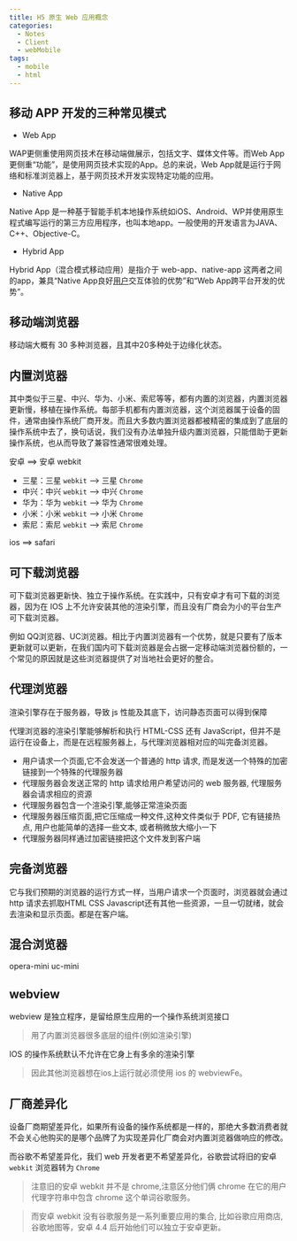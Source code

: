 ```yaml
---
title: H5 原生 Web 应用概念
categories:
  - Notes
  - Client
  - webMobile
tags:
  - mobile
  - html
---
```


## 移动 APP 开发的三种常见模式

- Web App

WAP更侧重使用网页技术在移动端做展示，包括文字、媒体文件等。而Web App更侧重“功能”，是使用网页技术实现的App。总的来说，Web App就是运行于网络和标准浏览器上，基于网页技术开发实现特定功能的应用。

- Native App

Native App 是一种基于智能手机本地操作系统如iOS、Android、WP并使用原生程式编写运行的第三方应用程序，也叫本地app。一般使用的开发语言为JAVA、C++、Objective-C。

- Hybrid App

Hybrid App（混合模式移动应用）是指介于 web-app、native-app 这两者之间的app，兼具“Native App良好[用户](https://baike.baidu.com/item/用户/3621489)交互体验的优势”和“Web App跨平台开发的优势”。

<!-- more -->

## 移动端浏览器

移动端大概有 30 多种浏览器，且其中20多种处于边缘化状态。

## 内置浏览器

其中类似于三星、中兴、华为、小米、索尼等等，都有内置的浏览器，内置浏览器更新慢，移植在操作系统。每部手机都有内置浏览器，这个浏览器属于设备的固件，通常由操作系统厂商开发。而且大多数内置浏览器都被精密的集成到了底层的操作系统中去了，换句话说，我们没有办法单独升级内置浏览器，只能借助于更新操作系统，也从而导致了兼容性通常很难处理。

安卓 ==> 安卓 webkit

- ​三星：三星 `webkit` --> 三星 `Chrome`
- ​中兴：中兴 `webkit` --> 中兴 `Chrome`
- ​华为：华为 `webkit` --> 华为 `Chrome`
- ​小米：小米 `webkit` --> 小米 `Chrome`
- ​索尼：索尼 `webkit` --> 索尼 `Chrome`

ios ==> safari

## 可下载浏览器

可下载浏览器更新快、独立于操作系统。在实践中，只有安卓才有可下载的浏览器，因为在 IOS 上不允许安装其他的渲染引擎，而且没有厂商会为小的平台生产可下载浏览器。

例如 QQ浏览器、UC浏览器。相比于内置浏览器有一个优势，就是只要有了版本更新就可以更新，在我们国内可下载浏览器是会占据一定移动端浏览器份额的，一个常见的原因就是这些浏览器提供了对当地社会更好的整合。

## 代理浏览器

渲染引擎存在于服务器，导致 js 性能及其底下，访问静态页面可以得到保障

代理浏览器的渲染引擎能够解析和执行 HTML-CSS 还有 JavaScript，但并不是运行在设备上，而是在远程服务器上，与代理浏览器相对应的叫完备浏览器。

- 用户请求一个页面,它不会发送一个普通的 http 请求, 而是发送一个特殊的加密链接到一个特殊的代理服务器
- 代理服务器会发送正常的 http 请求给用户希望访问的 web 服务器, 代理服务器会请求相应的资源
- 代理服务器包含一个渲染引擎,能够正常渲染页面
- 代理服务器压缩页面,把它压缩成一种文件,这种文件类似于 PDF, 它有链接热点, 用户也能简单的选择一些文本, 或者稍微放大缩小一下
- 代理服务器同样通过加密链接把这个文件发到客户端

## 完备浏览器

它与我们预期的浏览器的运行方式一样，当用户请求一个页面时，浏览器就会通过 http 请求去抓取HTML CSS Javascript还有其他一些资源，一旦一切就绪，就会去渲染和显示页面。都是在客户端。

## 混合浏览器

opera-mini	uc-mini

## webview

webview 是独立程序，是留给原生应用的一个操作系统浏览接口

> 用了内置浏览器很多底层的组件(例如渲染引擎)

IOS 的操作系统默认不允许在它身上有多余的渲染引擎

> 因此其他浏览器想在ios上运行就必须使用 ios 的 webviewFe。

## 厂商差异化

设备厂商期望差异化，如果所有设备的操作系统都是一样的，那绝大多数消费者就不会关心他购买的是哪个品牌了为实现差异化厂商会对内置浏览器做响应的修改。

而谷歌不希望差异化，我们 web 开发者更不希望差异化，谷歌尝试将旧的安卓 `webkit` 浏览器转为 `Chrome`

> 注意旧的安卓 webkit 并不是 chrome,注意区分他们俩 chrome 在它的用户代理字符串中包含 chrome 这个单词谷歌服务。

> 而安卓 webkit 没有谷歌服务是一系列重要应用的集合, 比如谷歌应用商店, 谷歌地图等，安卓 4.4 后开始他们可以独立于安卓更新。



